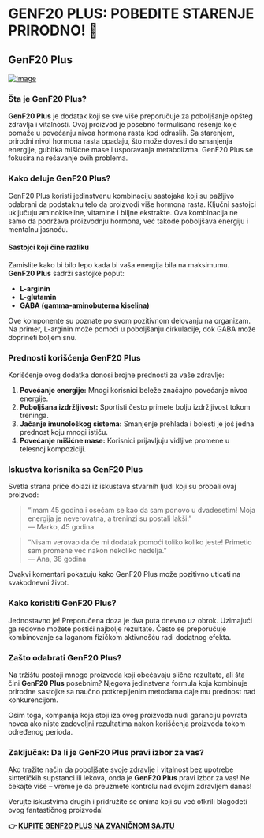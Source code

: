 # GENF20 PLUS: POBEDITE STARENJE PRIRODNO! 🌟

## GenF20 Plus

[![Image](https://www2.sellhealth.com/21/genf20_plus_dr_lamm_336x280.jpg)](https://gchaffi.com/PH5YxRF3)

### Šta je GenF20 Plus?

**GenF20 Plus** je dodatak koji se sve više preporučuje za poboljšanje opšteg zdravlja i vitalnosti. Ovaj proizvod je posebno formulisano rešenje koje pomaže u povećanju nivoa hormona rasta kod odraslih. Sa starenjem, prirodni nivoi hormona rasta opadaju, što može dovesti do smanjenja energije, gubitka mišićne mase i usporavanja metabolizma. GenF20 Plus se fokusira na rešavanje ovih problema.

### Kako deluje GenF20 Plus?

GenF20 Plus koristi jedinstvenu kombinaciju sastojaka koji su pažljivo odabrani da podstaknu telo da proizvodi više hormona rasta. Ključni sastojci uključuju aminokiseline, vitamine i biljne ekstrakte. Ova kombinacija ne samo da podržava proizvodnju hormona, već takođe poboljšava energiju i mentalnu jasnoću.

#### Sastojci koji čine razliku

Zamislite kako bi bilo lepo kada bi vaša energija bila na maksimumu. **GenF20 Plus** sadrži sastojke poput:

- **L-arginin**
- **L-glutamin**
- **GABA (gamma-aminobuterna kiselina)**

Ove komponente su poznate po svom pozitivnom delovanju na organizam. Na primer, L-arginin može pomoći u poboljšanju cirkulacije, dok GABA može doprineti boljem snu.

### Prednosti korišćenja GenF20 Plus

Korišćenje ovog dodatka donosi brojne prednosti za vaše zdravlje:

1. **Povećanje energije:** Mnogi korisnici beleže značajno povećanje nivoa energije.
2. **Poboljšana izdržljivost:** Sportisti često primete bolju izdržljivost tokom treninga.
3. **Jačanje imunološkog sistema:** Smanjenje prehlada i bolesti je još jedna prednost koju mnogi ističu.
4. **Povećanje mišićne mase:** Korisnici prijavljuju vidljive promene u telesnoj kompoziciji.

### Iskustva korisnika sa GenF20 Plus

Svetla strana priče dolazi iz iskustava stvarnih ljudi koji su probali ovaj proizvod:

> “Imam 45 godina i osećam se kao da sam ponovo u dvadesetim! Moja energija je neverovatna, a treninzi su postali lakši.”  
> — Marko, 45 godina

> “Nisam verovao da će mi dodatak pomoći toliko koliko jeste! Primetio sam promene već nakon nekoliko nedelja.”  
> — Ana, 38 godina 

Ovakvi komentari pokazuju kako GenF20 Plus može pozitivno uticati na svakodnevni život.

### Kako koristiti GenF20 Plus?

Jednostavno je! Preporučena doza je dva puta dnevno uz obrok. Uzimajući ga redovno možete postići najbolje rezultate. Često se preporučuje kombinovanje sa laganom fizičkom aktivnošću radi dodatnog efekta.

### Zašto odabrati GenF20 Plus?

Na tržištu postoji mnogo proizvoda koji obećavaju slične rezultate, ali šta čini **GenF20 Plus** posebnim? Njegova jedinstvena formula koja kombinuje prirodne sastojke sa naučno potkrepljenim metodama daje mu prednost nad konkurencijom.

Osim toga, kompanija koja stoji iza ovog proizvoda nudi garanciju povrata novca ako niste zadovoljni rezultatima nakon korišćenja proizvoda tokom određenog perioda.

### Zaključak: Da li je GenF20 Plus pravi izbor za vas?

Ako tražite način da poboljšate svoje zdravlje i vitalnost bez upotrebe sintetičkih supstanci ili lekova, onda je **GenF20 Plus** pravi izbor za vas! Ne čekajte više – vreme je da preuzmete kontrolu nad svojim zdravljem danas!

Verujte iskustvima drugih i pridružite se onima koji su već otkrili blagodeti ovog fantastičnog proizvoda!



**👉 [KUPITE GENF20 PLUS NA ZVANIČNOM SAJTU](https://gchaffi.com/PH5YxRF3)**